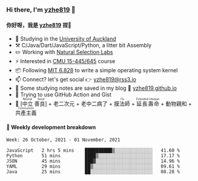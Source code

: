 ### Hi there, I'm [yzhe819](https://github.com/yzhe819) 👋

#### 你好呀，我是 [yzhe819](https://github.com/yzhe819) 捏👋

- 📖 Studying in the [University of Auckland](https://www.auckland.ac.nz/en.html)
- :hammer_and_pick: C/Java/Dart/JavaScript/Python, a litter bit Assembly
- :pencil2: Working with [Natural Selection Labs](https://github.com/NaturalSelectionLabs)
- ⚡ Interested in [CMU 15-445/645](https://15445.courses.cs.cmu.edu/fall2020/) course
- 📦 Following [MIT 6.828](https://pdos.csail.mit.edu/6.828/2018/overview.html) to write a simple operating system kernel
- 📫 Connect? let's get social 👉 yzhe819@rss3.io
- :scroll: Some studying notes are saved in my blog :space_invader: [yzhe819.github.io](https://yzhe819.github.io/)
- 🌟 Trying to use GitHub Action and Gist
- 🔑 <ruby>[中立 善良]<rp>（</rp><rt>Neutral Good</rt><rp>）</rp></ruby> + 老二次元 + 老中二病了 + <ruby>膜法師<rp>（</rp><rt>+1s</rt><rp>）</rp></ruby> + <ruby>延長壽命<rp>（</rp><rt>Extended Lifespan</rt><rp>）</rp></ruby> + 動物親和 + <ruby>共產主義<rp>（</rp><rt>Communism</rt><rp>）</rp></ruby>



#### 📝 Weekly development breakdown

<!--START_SECTION:waka-->
```text
Week: 26 October, 2021 - 01 November, 2021

JavaScript   2 hrs 5 mins    ██████████▒░░░░░░░░░░░░░░   41.60 % 
Python       51 mins         ████▒░░░░░░░░░░░░░░░░░░░░   17.17 % 
JSON         45 mins         ███▓░░░░░░░░░░░░░░░░░░░░░   14.96 % 
YAML         29 mins         ██▒░░░░░░░░░░░░░░░░░░░░░░   09.61 % 
Java         25 mins         ██░░░░░░░░░░░░░░░░░░░░░░░   08.28 % 
```
<!--END_SECTION:waka-->



